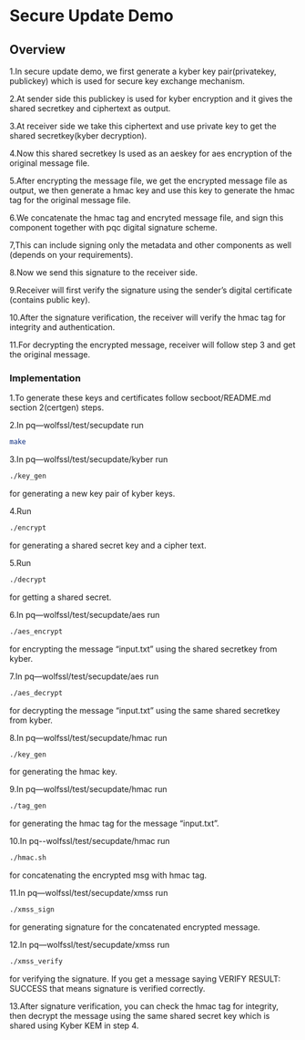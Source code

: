 <div class="oranda-hide">

# Secure Update Demo
## Overview
1.In secure update demo, we first generate a kyber key pair(privatekey, publickey) which is used for secure key exchange mechanism. 

2.At sender side this publickey is used for kyber encryption and it gives the shared secretkey and ciphertext as output. 

3.At receiver side we take this ciphertext and use private key to get the shared secretkey(kyber decryption). 

4.Now this  shared secretkey Is used as an aeskey for aes encryption of the original message file. 

5.After encrypting the message file, we get the encrypted message file as output, we then generate a hmac key and use this key to generate the hmac tag for the original message file. 

6.We concatenate the hmac tag and encryted message file, and sign this component together with pqc digital signature scheme. 

7,This can include signing only the metadata and other components as well (depends on your requirements).

8.Now we send this signature to the receiver side.

9.Receiver will first verify the signature using the sender’s digital certificate (contains public key). 

10.After the signature verification, the receiver will verify the hmac tag for integrity and authentication. 

11.For decrypting the encrypted message, receiver will follow step 3 and get the original message. 

### Implementation
1.To generate these keys and certificates follow secboot/README.md section 2(certgen) steps. 

2.In pq—wolfssl/test/secupdate run 
```bash
make 
```
3.In pq—wolfssl/test/secupdate/kyber run 
```bash
./key_gen  
```
for generating a new key pair of kyber keys.

4.Run 
```bash
./encrypt
```
for generating a shared secret key and a cipher text. 

5.Run 
```bash
./decrypt
```
for getting a shared secret. 

6.In pq—wolfssl/test/secupdate/aes run 
```bash
./aes_encrypt 
```
for encrypting the message “input.txt” using the shared secretkey from kyber. 

7.In pq—wolfssl/test/secupdate/aes run 
```bash
./aes_decrypt 
```
for decrypting the message “input.txt” using the same shared secretkey from kyber. 

8.In pq—wolfssl/test/secupdate/hmac run 
```bash
./key_gen 
```
for generating the hmac key. 

9.In pq—wolfssl/test/secupdate/hmac run 
```bash
./tag_gen 
```
for generating the hmac tag for the message “input.txt”. 

10.In pq--wolfssl/test/secupdate/hmac run 
```bash
./hmac.sh 
```
for concatenating the encrypted msg with hmac tag. 

11.In pq—wolfssl/test/secupdate/xmss run 
```bash
./xmss_sign
```
for generating signature for the concatenated encrypted message. 

12.In pq—wolfssl/test/secupdate/xmss run 
```bash
./xmss_verify
```
for verifying the signature. If you get a message saying VERIFY RESULT: SUCCESS that means signature is verified correctly.

13.After signature verification, you can check the hmac tag for integrity, then decrypt the message using the same shared secret key which is shared using Kyber KEM in step 4.
